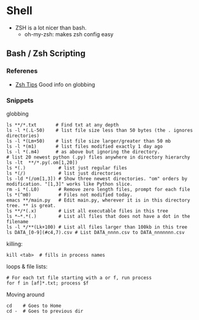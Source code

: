 # Shell

- ZSH is a lot nicer than bash.
  - oh-my-zsh: makes zsh config easy


## Bash / Zsh Scripting

### Referenes

- [Zsh Tips](http://reasoniamhere.com/2014/01/11/outrageously-useful-tips-to-master-your-z-shell/) Good info on globbing


### Snippets

globbing

    ls **/*.txt       # Find txt at any depth
    ls -l *(.L-50)    # list file size less than 50 bytes (the . ignores directories)
    ls -l *(Lm+50)    # list file size larger/greater than 50 mb
    ls -l *(m1)       # list files modified exactly 1 day ago
    ls -l *(.m4)      # as above but ignoring the directory.
    # list 20 newest python (.py) files anywhere in directory hierarchy
    ls -lt  **/*.py(.om[1,20])
    ls *(.)            # list just regular files
    ls *(/)            # list just directories
    ls -ld *(/om[1,3]) # Show three newest directories. "om" orders by modification. "[1,3]" works like Python slice.
    rm -i *(.L0)       # Remove zero length files, prompt for each file
    ls *(^m0)          # Files not modified today.
    emacs **/main.py   # Edit main.py, wherever it is in this directory tree. ** is great.
    ls **/*(.x)        # List all executable files in this tree
    ls *~*.*(.)        # List all files that does not have a dot in the filename
    ls -l */**(Lk+100) # List all files larger than 100kb in this tree
    ls DATA_[0-9](#c4,7).csv # List DATA_nnnn.csv to DATA_nnnnnnn.csv

killing:

    kill <tab>  # fills in process names


loops & file lists:

    # For each txt file starting with a or f, run process
    for f in [af]*.txt; process $f

Moving around

    cd    # Goes to Home
    cd -  # Goes to previous dir
